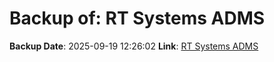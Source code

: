 # Backup of: RT Systems ADMS

**Backup Date**: 2025-09-19 12:26:02
**Link**: [RT Systems ADMS](https://przemienniki.net/export/adms.csv)
